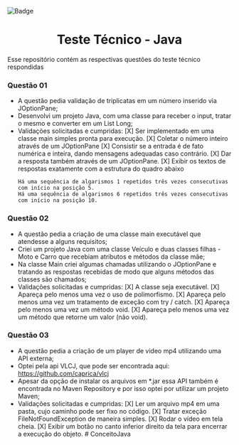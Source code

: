 
![Badge](https://img.shields.io/badge/Teste%20Java-SkyTef-blue?style=for-the-badge&logo=appveyor)

<h1 align="center">Teste Técnico - Java </h1> 


<p> Esse repositório contém as respectivas questões do teste técnico respondidas</p>


### Questão 01
- A questão pedia validação de triplicatas em um número inserido via JOptionPane;
- Desenvolvi um projeto Java, com uma classe para receber o input, tratar o mesmo e converter em um List Long;
- Validações solicitadas e cumpridas:
    [X] Ser implementado em uma classe main simples pronta para execução.
    [X] Coletar o número inteiro através de um JOptionPane
    [X] Consistir se a entrada é de fato numérica e inteira, dando mensagens adequadas caso contrário.
    [X] Dar a resposta também através de um JOptionPane.
    [X] Exibir os textos de respostas exatamente com a estrutura do quadro abaixo
    ```
    Há uma sequência de algarismos 1 repetidos três vezes consecutivas com início na posição 5.
    Há uma sequência de algarismos 6 repetidos três vezes consecutivas com início na posição 10.
    ```

### Questão 02

- A questão pedia a criação de uma classe main executável que atendesse a alguns requisitos;
- Criei um projeto Java com uma classe Veículo e duas classes filhas - Moto e Carro que recebiam atributos e métodos da classe mãe;
- Na classe Main criei algumas chamadas utilizando o JOptionPane e tratando as respostas recebidas de modo que alguns métodos das classes são chamados;
- Validações solicitadas e cumpridas:
[X] A classe seja executável.
[X] Apareça pelo menos uma vez o uso de polimorfismo.
[X] Apareça pelo menos uma vez um tratamento de exceção com try / catch.
[X] Apareça pelo menos uma vez um método void.
[X] Apareça pelo menos uma vez um método que retorne um valor (não void).


### Questão 03
- A questão pedia a criação de um player de video mp4 utilizando uma API externa;
- Optei pela api VLCJ, que pode ser encontrada aqui: <https://github.com/caprica/vlcj> 
- Apesar da opção de instalar os arquivos em *.jar essa API também é encontrada no Maven Repository e por isso optei por utilizar um projeto Maven;
- Validações solicitadas e cumpridas:
[X] Ler um arquivo mp4 em uma pasta, cujo caminho pode ser fixo no código.
[X] Tratar exceção FileNotFoundException de maneira simples.
[X] Rodar o vídeo em tela cheia.
[X] Exibir um botão no canto inferior direito da tela para encerrar a execução do objeto.
#   C o n c e i t o J a v a  
 